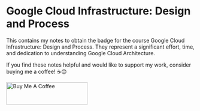 # Google Cloud Infrastructure: Design and Process

This contains my notes to obtain the badge for the course Google Cloud Infrastructure: Design and Process. They represent a significant effort, time, and dedication to understanding Google Cloud Architecture.

If you find these notes helpful and would like to support my work, consider buying me a coffee! ☕😊

<a href="https://www.buymeacoffee.com/xeon123" target="_blank"><img src="https://cdn.buymeacoffee.com/buttons/v2/default-yellow.png" alt="Buy Me A Coffee" style="height: 60px !important;width: 217px !important;" ></a>
